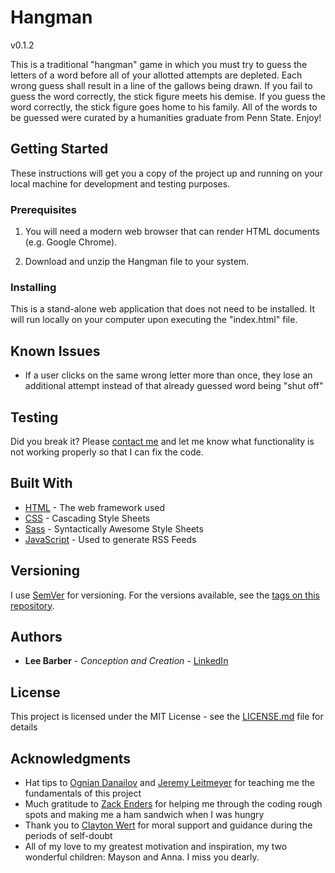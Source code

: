 # Hangman

v0.1.2

This is a traditional "hangman" game in which you must try to guess the letters of a word before all of your allotted attempts are depleted.  Each wrong guess shall result in a line of the gallows being drawn.  If you fail to guess the word correctly, the stick figure meets his demise.  If you guess the word correctly, the stick figure goes home to his family.  All of the words to be guessed were curated by a humanities graduate from Penn State.  Enjoy!

## Getting Started

These instructions will get you a copy of the project up and running on your local machine for development and testing purposes.

### Prerequisites

1. You will need a modern web browser that can render HTML documents (e.g. Google Chrome).

2. Download and unzip the Hangman file to your system.

### Installing

This is a stand-alone web application that does not need to be installed. It will run locally on your computer upon executing the "index.html" file.

## Known Issues

* If a user clicks on the same wrong letter more than once, they lose an additional attempt instead of that already guessed word being "shut off"

## Testing

Did you break it?  Please [contact me](mailto:lfb11@alumni.psu.edu) and let me know what functionality is not working properly so that I can fix the code.

## Built With

* [HTML](https://developers.google.com/web) - The web framework used
* [CSS](https://developer.mozilla.org/en-US/docs/Web/CSS) - Cascading Style Sheets
* [Sass](https://sass-lang.com/) - Syntactically Awesome Style Sheets
* [JavaScript](https://rometools.github.io/rome/) - Used to generate RSS Feeds

## Versioning

I use [SemVer](http://semver.org/) for versioning. For the versions available, see the [tags on this repository](https://github.com/lee-barber/Hangman/tags). 

## Authors

* **Lee Barber** - *Conception and Creation* - [LinkedIn](https://www.linkedin.com/in/lfb11)

## License

This project is licensed under the MIT License - see the [LICENSE.md](LICENSE.md) file for details

## Acknowledgments

* Hat tips to [Ognian Danailov](https://www.linkedin.com/in/oggidanailov) and [Jeremy Leitmeyer](https://www.linkedin.com/in/jleitmeyer) for teaching me the fundamentals of this project
* Much gratitude to [Zack Enders](https://github.com/ZackEnders) for helping me through the coding rough spots and making me a ham sandwich when I was hungry
* Thank you to [Clayton Wert](https://www.linkedin.com/in/clayton-wert) for moral support and guidance during the periods of self-doubt
* All of my love to my greatest motivation and inspiration, my two wonderful children: Mayson and Anna.  I miss you dearly.
